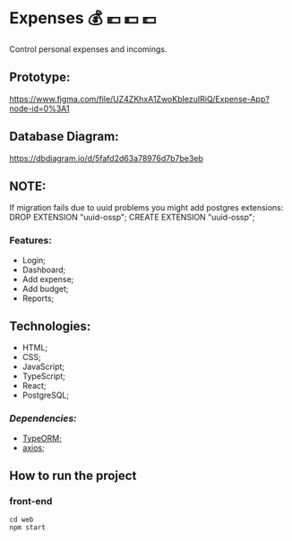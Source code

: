# **Expenses** :moneybag: :euro: :dollar: :pound:

Control personal expenses and incomings.

## Prototype:

https://www.figma.com/file/UZ4ZKhxA1ZwoKbIezuIRiQ/Expense-App?node-id=0%3A1  

## Database Diagram:

https://dbdiagram.io/d/5fafd2d63a78976d7b7be3eb

## NOTE: 
If migration fails due to uuid problems you might add postgres extensions:
DROP EXTENSION "uuid-ossp";
CREATE EXTENSION "uuid-ossp";

### Features:

- Login;
- Dashboard;
- Add expense;
- Add budget;
- Reports;

## Technologies:

- HTML;
- CSS;
- JavaScript;
- TypeScript;
- React;
- PostgreSQL;

### _Dependencies:_

- [TypeORM;](https://typeorm.io/)  
- [axios](https://github.com/axios/axios);

## How to run the project

### front-end

```
cd web
npm start
```